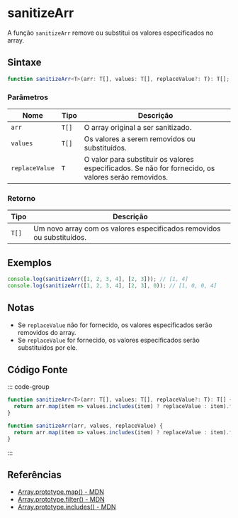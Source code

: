 # sanitizeArr

A função `sanitizeArr` remove ou substitui os valores especificados no array.

## Sintaxe

```typescript
function sanitizeArr<T>(arr: T[], values: T[], replaceValue?: T): T[];
```

### Parâmetros

| Nome           | Tipo    | Descrição                                                                 |
|----------------|---------|---------------------------------------------------------------------------|
| `arr`          | `T[]`   | O array original a ser sanitizado.                                         |
| `values`       | `T[]`   | Os valores a serem removidos ou substituídos.                             |
| `replaceValue` | `T`     | O valor para substituir os valores especificados. Se não for fornecido, os valores serão removidos. |

### Retorno

| Tipo   | Descrição                                                    |
|--------|--------------------------------------------------------------|
| `T[]`  | Um novo array com os valores especificados removidos ou substituídos. |

## Exemplos

```typescript
console.log(sanitizeArr([1, 2, 3, 4], [2, 3])); // [1, 4]
console.log(sanitizeArr([1, 2, 3, 4], [2, 3], 0)); // [1, 0, 0, 4]
```

## Notas

- Se `replaceValue` não for fornecido, os valores especificados serão removidos do array.
- Se `replaceValue` for fornecido, os valores especificados serão substituídos por ele.

## Código Fonte

::: code-group
```typescript
function sanitizeArr<T>(arr: T[], values: T[], replaceValue?: T): T[] {
  return arr.map(item => values.includes(item) ? replaceValue : item).filter(item => item !== replaceValue);
}
```
```javascript
function sanitizeArr(arr, values, replaceValue) {
  return arr.map(item => values.includes(item) ? replaceValue : item).filter(item => item !== replaceValue);
}
```
:::

## Referências

- [Array.prototype.map() - MDN](https://developer.mozilla.org/en-US/docs/Web/JavaScript/Reference/Global_Objects/Array/map)
- [Array.prototype.filter() - MDN](https://developer.mozilla.org/en-US/docs/Web/JavaScript/Reference/Global_Objects/Array/filter)
- [Array.prototype.includes() - MDN](https://developer.mozilla.org/en-US/docs/Web/JavaScript/Reference/Global_Objects/Array/includes)